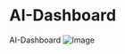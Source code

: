# AI-Dashboard
AI-Dashboard
![Image](https://github.com/user-attachments/assets/f6f410c1-60b4-4d45-b2f8-742d4293c57c)
